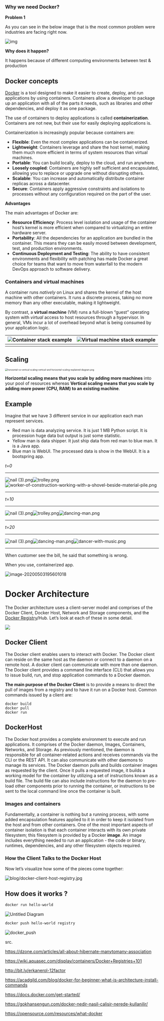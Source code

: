 ### **Why we need Docker?** 

**Problem 1**

As you can see in the below image that is the most common problem were industries are facing right now.

![img](https://acadgildsite.s3.amazonaws.com/wordpress_images/devops/DockerForBeginner/01_why_we_need_problem_1.jpg)



**Why does it happen?**

It happens because of different computing environments between test & production



## Docker concepts 

[Docker](https://github.com/docker/docker) is a tool designed to make it easier to create, deploy, and run applications by using containers. Containers allow a developer to package up an application with all of the parts it needs, such as libraries and other dependencies, and deploy it as one package. 

The use of containers to deploy applications is called **containerization**. Containers are not new, but their use for easily deploying applications is.

Containerization is increasingly popular because containers are:

- **Flexible**: Even the most complex applications can be containerized.
- **Lightweight**: Containers leverage and share the host kernel, making them much more efficient in terms of system resources than virtual machines.
- **Portable**: You can build locally, deploy to the cloud, and run anywhere.
- **Loosely coupled**: Containers are highly self sufficient and encapsulated, allowing you to replace or upgrade one without disrupting others.
- **Scalable**: You can increase and automatically distribute container replicas across a datacenter.
- **Secure**: Containers apply aggressive constraints and isolations to processes without any configuration required on the part of the user.



**Advantages**

The main advantages of Docker are:

- **Resource Efficiency**: Process level isolation and usage of the container host’s kernel is more efficient when compared to virtualizing an entire hardware server.
- **Portability**: All the dependencies for an application are bundled in the container. This means they can be easily moved between development, test, and production environments.
- **Continuous Deployment and Testing**: The ability to have consistent environments and flexibility with patching has made Docker a great choice for teams that want to move from waterfall to the modern DevOps approach to software delivery.



### Containers and virtual machines

A container runs *natively* on Linux and shares the kernel of the host machine with other containers. It runs a discrete process, taking no more memory than any other executable, making it lightweight.

By contrast, a **virtual machine** (VM) runs a full-blown “guest” operating system with *virtual* access to host resources through a hypervisor. In general, VMs incur a lot of overhead beyond what is being consumed by your application logic.

| ![Container stack example](https://docs.docker.com/images/Container%402x.png) | ![Virtual machine stack example](https://docs.docker.com/images/VM%402x.png) |
| ------------------------------------------------------------ | ------------------------------------------------------------ |
|                                                              |                                                              |



## Scaling



<img src="https://lh4.googleusercontent.com/UfDsKNXDabNzgEc1gK86hIBfEr8ACb0y9PItiFLwcMo0yF5itzgUYY-cEdu87xMOlY0xqcJstUGJ7H7HGfJrTXwOCqgjgyl-KDKKsd4Q0_INPehP27jgZbTXRBhQ-QDIt3FJIeX_dKg" alt="horizontal-vs-vertical-scaling-vertical-and-horizontal-scaling-explained-diagram.png" style="zoom:50%;" />

**Horizontal scaling means that you scale by adding more machines** into your pool of resources whereas **Vertical scaling means that you scale by adding more power (CPU, RAM) to an existing machine**.



## Example

Imagine that we have 3 different service in our application each man represent services.

- Red man is data analyzing service. It is just 1 MB Python script. It is procession huge data but output is just some statistic.
- Yellow man is data shipper. It just ship data from red man to blue man. It is a Java app.
- Blue man is WebUI. The processed data is show in the WebUI. It is a bootspring app. 



*t=0*

------

![nail (3).png](https://lh4.googleusercontent.com/PVkDPnDEFa41BASFQjBCXTVOLs27KP_ecVnDDcdpR_jhQuPp6hvQuNTP4igw53JiBfWcirk3TVbei7SVOHYSj34Tux_gR_dnQ8OO-dXz4lM37XPXm6Z-yYe44XvmFnnvESEvACcAVVY)![trolley.png](https://lh5.googleusercontent.com/oSuDKpSRwiJ2fm0zcGceHCKYB6K0rHwfX35-3SdbxOuHBoxSZQpI3odCi1GMa9oV557hiz-JGxVrKv2z1-6dS5VLOmWqqc244bwgZCwXgsQU4ZP6Hl3EiTMifr-haW75BBLSPaJfC20)![worker-of-construction-working-with-a-shovel-beside-material-pile.png](https://lh5.googleusercontent.com/K4yIVOEe6h1vM6WkYt-KzKPnKGbj8Wxxc1yNVfRNgtRYWn9JbZM3Ahp85Np8j1EoMWC6gNZbRT1YyjuTu8e6keRovj9hwG3DICu2gkWhryvpCM-RacZaPV3htAAs8lFpKLm0jqBsJn8)

-----



*t=10*

-----

![nail (3).png](https://lh4.googleusercontent.com/PVkDPnDEFa41BASFQjBCXTVOLs27KP_ecVnDDcdpR_jhQuPp6hvQuNTP4igw53JiBfWcirk3TVbei7SVOHYSj34Tux_gR_dnQ8OO-dXz4lM37XPXm6Z-yYe44XvmFnnvESEvACcAVVY)![trolley.png](https://lh5.googleusercontent.com/oSuDKpSRwiJ2fm0zcGceHCKYB6K0rHwfX35-3SdbxOuHBoxSZQpI3odCi1GMa9oV557hiz-JGxVrKv2z1-6dS5VLOmWqqc244bwgZCwXgsQU4ZP6Hl3EiTMifr-haW75BBLSPaJfC20)![dancing-man.png](https://lh6.googleusercontent.com/sPtP7MR4GwRV3aZUVvEUbroVwqiDt0JCaHfji1S31RG-sHQ5Ti6B5KnbcpzxEPCoUSwqt5xUjJqNvr9Lbhge-4j__vcmf3jmQhVAVewZQFRRe0RefI5WdEhNP6EyBtEpyViumDuf9d0)

-----

*t=20*

-----

![nail (3).png](https://lh4.googleusercontent.com/PVkDPnDEFa41BASFQjBCXTVOLs27KP_ecVnDDcdpR_jhQuPp6hvQuNTP4igw53JiBfWcirk3TVbei7SVOHYSj34Tux_gR_dnQ8OO-dXz4lM37XPXm6Z-yYe44XvmFnnvESEvACcAVVY)![dancing-man.png](https://lh6.googleusercontent.com/AAA0_oMqkp_EWzBQKw1sWIUg1fftrkxi3TjsRYhygSUR3rdEQhW7KcJ8tlkwkIjNz3zbrfEFxJSoGT2Lp-Xw4gkdRjRqkZ9T1YaGakoAHkIX65XY6gJ4O9BXXtXknJr7h6iRz06WRko)![dancer-with-music.png](https://lh5.googleusercontent.com/JeRLFkfKxdDzOvsjUOtPs0GX8bk48x5iKkq-qSSLJWOtHogKuhB_g_VJr32D9hkx6_iSH181DbtFsVWJ6Q6ESGz7rgWWsv1T9aPAiwnqy77QgL9sD5_GqC_p5vrRhvi4u7FKTFFRhZE)

----

When customer see the bill, he said that something is wrong.



When you use, containerized app.

![image-20200503195601018](./img/container.png)



# Docker Architecture

The Docker architecture uses a client-server model and comprises of the Docker Client, Docker Host, Network and Storage components, and the[ Docker Registry](https://wiki.aquasec.com/display/containers/Docker+Registries+101)/Hub. Let’s look at each of these in some detail.

![](https://wiki.aquasec.com/download/attachments/2854889/Docker_Architecture.png?version=1&modificationDate=1520172700553&api=v2)



## Docker Client

The Docker client enables users to interact with Docker. The Docker client can reside on the same host as the daemon or connect to a daemon on a remote host. A docker client can communicate with more than one daemon. The Docker client provides a command line interface (CLI) that allows you to issue build, run, and stop application commands to a Docker daemon.

**The main purpose of the Docker Client** is to provide a means to direct the pull of images from a registry and to have it run on a Docker host. Common commands issued by a client are:

```
docker build
docker pull
docker run
```

## DockerHost

The Docker host provides a complete environment to execute and run applications. It comprises of the Docker daemon, Images, Containers, Networks, and Storage. As previously mentioned, the daemon is responsible for all container-related actions and receives commands via the CLI or the REST API. It can also communicate with other daemons to manage its services. The Docker daemon pulls and builds container images as requested by the client. Once it pulls a requested image, it builds a working model for the container by utilizing a set of instructions known as a build file. The build file can also include instructions for the daemon to pre-load other components prior to running the container, or instructions to be sent to the local command line once the container is built.



### Images and containers

Fundamentally, a container is nothing but a running process, with some added encapsulation features applied to it in order to keep it isolated from the host and from other containers. One of the most important aspects of container isolation is that each container interacts with its own private filesystem; this filesystem is provided by a Docker **image**. An image includes everything needed to run an application - the code or binary, runtimes, dependencies, and any other filesystem objects required.



### How the Client Talks to the Docker Host

Now let’s visualize how some of the pieces come together:

![blog/docker-client-host-registry.jpg](https://nickjanetakis.com/assets/blog/docker-client-host-registry-fc0858b5191e042ce19437fd6b52ba214d1e429bf646374f633598ebaac1a4ab.jpg)



## How does it works ?

```sh
docker run hello-world
```



![Untitled Diagram](./img/docker_run.png)



```sh
docker push hello-world registry
```

![docker_push](./img/docker_push.png)





src.

https://dzone.com/articles/all-about-hibernate-manytomany-association

https://wiki.aquasec.com/display/containers/Docker+Registries+101

http://bit.ly/erkanerol-12factor

https://acadgild.com/blog/docker-for-beginner-what-is-architecture-install-commands

https://docs.docker.com/get-started/

https://gokhansengun.com/docker-nedir-nasil-calisir-nerede-kullanilir/

https://opensource.com/resources/what-docker